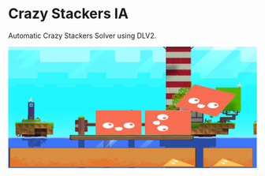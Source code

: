 # Crazy Stackers IA

Automatic Crazy Stackers Solver using DLV2.

![alt text](https://github.com/Doominator96/Crazy-Stackers-IA/raw/master/Immagine.png "Crazy Stackers")
